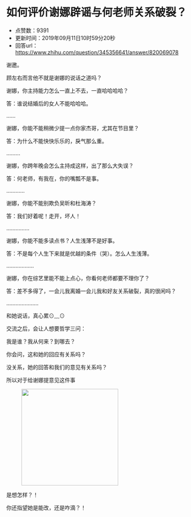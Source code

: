 # 如何评价谢娜辟谣与何老师关系破裂？
- 点赞数：9391
- 更新时间：2019年09月11日10时59分20秒
- 回答url：https://www.zhihu.com/question/345356641/answer/820069078
<body>
 <p data-pid="opLohb0T">谢邀。</p>
 <p data-pid="-DfkCtk4">顾左右而言他不就是谢娜的说话之道吗？</p>
 <p data-pid="avzuN6fs">谢娜，你主持能力怎么一直上不去，一直哈哈哈哈？</p>
 <p data-pid="QKoMbNeO">答：谁说结婚后的女人不能哈哈哈。</p>
 <p data-pid="afIckUBG">……</p>
 <p data-pid="zqMp8JIh">谢娜，你能不能稍微少提一点你家杰哥，尤其在节目里？</p>
 <p data-pid="oJZxEvt5">答：为什么不能快快乐乐的，戾气那么重。</p>
 <p data-pid="qyTu0vRe">………</p>
 <p data-pid="5mYbCon0">谢娜，你跨年晚会怎么主持成这样，出了那么大失误？</p>
 <p data-pid="IIZcHiNa">答：何老师，有我在，你的嘴瓢不是事。</p>
 <p data-pid="5yX7fHvH">…………</p>
 <p data-pid="J2gmf9JL">谢娜，你能不能别欺负吴昕和杜海涛？</p>
 <p data-pid="XScf9Bkj">答：我们好着呢！走开，坏人！</p>
 <p data-pid="-6LKUnyE">……………</p>
 <p data-pid="CUYAstYZ">谢娜，你能不能多读点书？人生浅薄不是好事。</p>
 <p data-pid="0GJp7976">答：不是每个人生下来就是优越的条件（哭）。怎么人生浅薄。</p>
 <p data-pid="-uV2uk3u">………………</p>
 <p data-pid="V7ZQortS">谢娜，你在综艺里能不能上点心，你看何老师都要不理你了？</p>
 <p data-pid="ALMCs2qG">答：差不多得了，一会儿我离婚一会儿我和好友关系破裂，真的很闲吗？</p>
 <p data-pid="yO3H4qLf">…………………</p>
 <p data-pid="ETW5Z74c">和她说话，真心累⊙﹏⊙</p>
 <p data-pid="pAQeox6i">交流之后，会让人想要哲学三问：</p>
 <p data-pid="-o9dAZ86">我是谁？我从何来？到哪去？</p>
 <p data-pid="5YW6-kC5">你会问，这和她的回应有关系吗？</p>
 <p data-pid="XcdyJS6T">没关系，她的回答和我们的意见有关系吗？</p>
 <p data-pid="o-PWcIQ3">所以对于给谢娜提意见这件事</p>
 <figure data-size="normal">
  <img src="https://pica.zhimg.com/50/v2-68bc524feee1009f91237e14db599ce0_720w.jpg?source=1940ef5c" data-rawwidth="255" data-rawheight="255" data-size="normal" data-original-token="v2-68bc524feee1009f91237e14db599ce0" data-default-watermark-src="https://pica.zhimg.com/50/v2-421f6800fc897e73250293cdcb55f1f2_720w.jpg?source=1940ef5c" class="content_image" width="255">
 </figure>
 <p data-pid="FxliayB_">是想怎样？！</p>
 <p data-pid="mi6666V_">你还指望她是能改，还是咋滴？！</p>
</body>